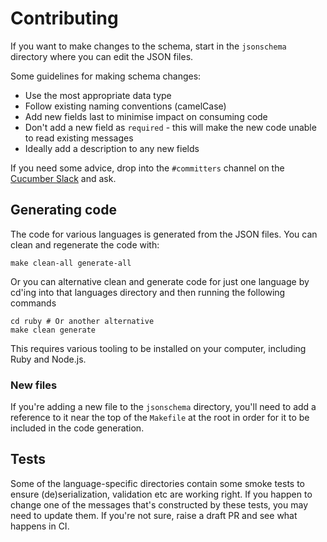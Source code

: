 # Contributing

If you want to make changes to the schema, start in the `jsonschema` directory where you can edit the JSON files.

Some guidelines for making schema changes:

- Use the most appropriate data type
- Follow existing naming conventions (camelCase)
- Add new fields last to minimise impact on consuming code
- Don't add a new field as `required` - this will make the new code unable to read existing messages
- Ideally add a description to any new fields

If you need some advice, drop into the `#committers` channel on the [Cucumber Slack](https://cucumber.io/community#slack) and ask.

## Generating code

The code for various languages is generated from the JSON files. You can clean and regenerate the code with:

```shell
make clean-all generate-all
```

Or you can alternative clean and generate code for just one language by cd'ing into that languages directory
and then running the following commands

```shell
cd ruby # Or another alternative
make clean generate
```

This requires various tooling to be installed on your computer, including Ruby and Node.js.

### New files

If you're adding a new file to the `jsonschema` directory, you'll need to add a reference to it near the top of the `Makefile`
at the root in order for it to be included in the code generation.

## Tests

Some of the language-specific directories contain some smoke tests to ensure (de)serialization, validation etc
are working right. If you happen to change one of the messages that's constructed by these tests, you may
need to update them. If you're not sure, raise a draft PR and see what happens in CI.
